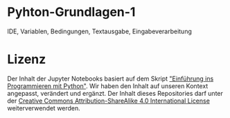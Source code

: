 # Pyhton-Grundlagen-1
IDE, Variablen, Bedingungen, Textausgabe, Eingabeverarbeitung

# Lizenz

Der Inhalt der Jupyter Notebooks basiert auf dem Skript ["Einführung ins Programmieren mit Python"](https://pythonbuch.com/index.html). Wir haben den Inhalt auf unseren Kontext angepasst, verändert und ergänzt. Der Inhalt dieses Repositories darf unter der [Creative Commons Attribution-ShareAlike 4.0 International License](https://creativecommons.org/licenses/by-sa/4.0/) weiterverwendet werden.